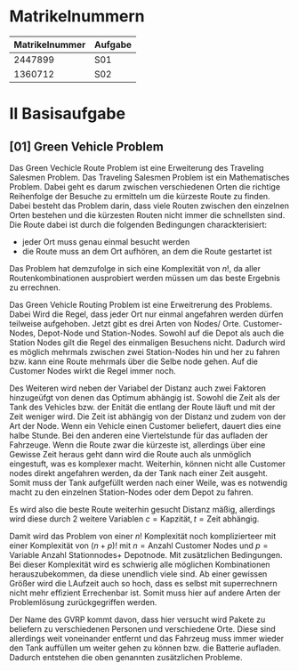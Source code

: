 # Matrikelnummern

| Matrikelnummer | Aufgabe |
|----------------|---------|
| 2447899        | S01     |
| 1360712        | S02     | 



# II Basisaufgabe

## [01] Green Vehicle Problem
Das Green Vechicle Route Problem ist eine Erweiterung des Traveling Salesmen Problem. Das Traveling Salesmen Problem ist ein Mathematisches Problem. Dabei geht es darum zwischen verschiedenen Orten die richtige Reihenfolge der Besuche zu ermitteln um die kürzeste Route zu finden. Dabei besteht das Problem darin, dass viele Routen zwischen den einzelnen Orten bestehen und die kürzesten Routen nicht immer die schnellsten sind. Die Route dabei ist durch die folgenden Bedingungen charackterisiert:
- jeder Ort muss genau einmal besucht werden
- die Route muss an dem Ort aufhören, an dem die Route gestartet ist

Das Problem hat demzufolge in sich eine Komplexität von $n!$, da aller Routenkombinationen ausprobiert werden müssen um das beste Ergebnis zu errechnen.

Das Green Vehicle Routing Problem ist eine Erweitrerung des Problems. Dabei Wird die Regel, dass jeder Ort nur einmal angefahren werden dürfen teilweise aufgehoben. Jetzt gibt es drei Arten von Nodes/ Orte. Customer-Nodes, Depot-Node und Station-Nodes. Sowohl auf die Depot als auch die Station Nodes gilt die Regel des einmaligen Besuchens nicht. Dadurch wird es möglich mehrmals zwischen zwei Station-Nodes hin und her zu fahren bzw. kann eine Route mehrmals über die Selbe node gehen. Auf die Customer Nodes wirkt die Regel immer noch.

Des Weiteren wird neben der Variabel der Distanz auch zwei Faktoren hinzugeüfgt von denen das Optimum abhängig ist. Sowohl die Zeit als der Tank des Vehicles bzw. der Enität die entlang der Route läuft und mit der Zeit weniger wird. Die Zeit ist abhängig von der Distanz und zudem von der Art der Node. Wenn ein Vehicle einen Customer beliefert, dauert dies eine halbe Stunde. Bei den anderen eine Viertelstunde für das aufladen der Fahrzeuge. Wenn die Route zwar die kürzeste ist, allerdings über eine Gewisse Zeit heraus geht dann wird die Route auch als unmöglich eingestuft, was es komplexer macht. Weiterhin, können nicht alle Customer nodes direkt angefahren werden, da der Tank nach einer Zeit ausgeht. Somit muss der Tank aufgefüllt werden nach einer Weile, was es notwendig macht zu den einzelnen Station-Nodes oder dem Depot zu fahren. 

Es wird also die beste Route weiterhin gesucht Distanz mäßig, allerdings wird diese durch 2 weitere Variablen $c=\text{Kapzität}, t=\text{Zeit}$ abhängig.

Damit wird das Problem von einer $n!$ Komplexität noch komplizierteer mit einer Komplexität von $(n+p)!$ mit $n=\text{Anzahl Customer Nodes}$ und $p=\text{Variable Anzahl Stationnodes+ Depotnode}$. Mit  zusätzlichen Bedingungen. Bei dieser Komplexität wird es schwierig alle möglichen Kombinationen herauszubekommen, da diese unendlich viele sind. Ab einer gewissen Größer wird die LAufzeit auch so hoch, dass es selbst mit superrechnern nicht mehr effizient Errechenbar ist. Somit muss hier auf andere Arten der Problemlösung zurückgegriffen werden.

Der Name des GVRP kommt davon, dass hier versucht wird Pakete zu beliefern zu verschiedenen Personen und verschiedene Orte. Diese sind allerdings weit voneinander entfernt und das Fahrzeug muss immer wieder den Tank auffüllen um weiter gehen zu können bzw. die Batterie aufladen. Dadurch entstehen die oben genannten zusätzlichen Probleme.